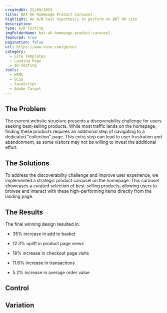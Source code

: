 ```yaml
---
createdAt: 22/09/2023
title: BAT UK Homepage Product Carousel
highlight: An A/B test hypothesis to perform on BAT UK site
description:
type: A/B Testing
imgFolderName: bat-uk-homepage-product-carousel
featured: true
pagination: false
url: https://www.vuse.com/gb/en/
category:
  - Site Templates
  - Landing Page
  - ab-testing
tools:
  - HTML
  - SCSS
  - JavaScript
  - Adobe Target
---
```


<!-- Start Problem Section -->
<div class="l-wrap">
  <div class="u-my-48">
  <div class="u-maxw-700">

## The Problem

The current website structure presents a discoverability challenge for users seeking best-selling products. While most traffic lands on the homepage, finding these products requires an additional step of navigating to a dedicated "collection" page. This extra step can lead to user frustration and abandonment, as some visitors may not be willing to invest the additional effort.

## The Solutions

To address the discoverability challenge and improve user experience, we implemented a strategic product carousel on the homepage. This carousel showcases a curated selection of best-selling products, allowing users to browse and interact with these high-performing items directly from the landing page.

## The Results

The final winning design resulted in:

- 35% increase in add to basket
- 12.3% uplift in product page views
- 18% increase in checkout page visits
- 11.6% increase in transactions
- 5.2% increase in average order value

  </div>
  </div>
</div>
<!-- End Problem Section -->

<!-- Start Control | Variation Section -->
<div class="l-wrap l-wrap--fluid">
  <div class="u-d-grid u-grid-2-columns u-gap-32">
  <div class="c-control">
    <h2>Control<h2>

<MarkdownImg src="work/bat-uk-homepage-product-carousel/Control.png" alt="BAT UK Homepage Product Carousel Control"></MarkdownImg>

  </div>

  <div class="c-variation">
    <h2>Variation<h2>

<MarkdownImg src="work/bat-uk-homepage-product-carousel/Variation.png" alt="BAT UK Homepage Product Carousel Variation"></MarkdownImg>

  </div>
  </div>
</div>
<!-- End Control | Variation Section -->
